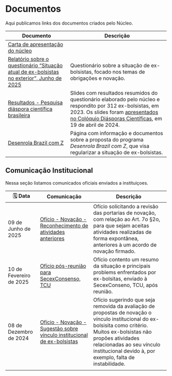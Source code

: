 # Documentos

Aqui publicamos links dos documentos criados pelo Núcleo.

| Documento                                                                                    | Descrição                                                                                                                                                                                                   |
| -------------------------------------------------------------------------------------------- | ----------------------------------------------------------------------------------------------------------------------------------------------------------------------------------------------------------- |
| [Carta de apresentação do núcleo]                                                            |                                                                                                                                                                                                             |
| [Relatório sobre o questionário “Situação atual de ex-bolsistas no exterior”, Junho de 2025] | Questionário sobre a situação de ex-bolsistas, focado nos temas de obrigações e novação.                                                                                                                    |
| [Resultados - Pesquisa diáspora científica brasileira]                                       | Slides com resultados resumidos do questionário elaborado pelo núcleo e respondito por 312 ex-bolsistas, em 2023. Os slides foram [apresentados no Colóquio Diásporas Científicas], em 19 de abril de 2024. |
| [Desenrola Brazil com Z](desenrola-brazil.md)                                                | Página com informação e documentos sobre a proposta do programa _Desenrola Brazil com Z_, que visa regularizar a situação de ex-bolsistas.                                                                  |

[Carta de apresentação do núcleo]: https://drive.google.com/file/d/1ymDB9tuC3Fi47dw057pMLkaaThQ7U3tG/view
[Relatório sobre o questionário “Situação atual de ex-bolsistas no exterior”, Junho de 2025]: https://drive.google.com/file/d/1085fSQYUgxOyVLSKeL7fAYxIHe-YKWcL/view
[Resultados - Pesquisa diáspora científica brasileira]: https://docs.google.com/presentation/d/1YXvr72-dw7yfw4MhixeojPxoOyvx_how
[apresentados no Colóquio Diásporas Científicas]: https://www.youtube.com/live/lVn7A71D1jw?si=vxOadccNiRKt21mB&t=1558

## Comunicação Institucional

Nessa seção listamos comunicados oficiais enviados a instituiçoes.

| 🗓️ Data              | Comunicação                                                               | Descrição                                                                                                                                                                                                                                                          |
| ----------------------- | ------------------------------------------------------------------------- | ------------------------------------------------------------------------------------------------------------------------------------------------------------------------------------------------------------------------------------------------------------------ |
| 09 de Junho de 2025     | [Ofício - Novação - Reconhecimento de atividades anteriores][2025-06-09]  | Ofício solicitando a revisão das portarias de novação, com relação ao Art. 7o §2o, para que sejam aceitas atividades realizadas de forma expontânea, anteriores à um acordo de novação firmado.                                                                                                                                                                                                                                                                    |
| 10 de Fevereiro de 2025 | [Ofício pós-reunião para SecexConsenso, TCU]                              | Ofício contento um resumo da situação e principais problems enfrentados por ex-bolsitas, enviado à SecexConseno, TCU, após reunião.                                                                                                                                                                                                                                                                   |
| 08 de Dezembro de 2024  | [Ofício - Novação - Sugestão sobre vínculo institucional de ex-bolsistas] | Ofício sugerindo que seja removida da avaliação de propostas de novação o vínculo institucional do ex-bolsisita como critério. Muitos ex-bolsistas não propões atividades relacionadas ao seu vínculo institucional devido à, por exemplo, falta de instabilidade. |
|                         |                                                                           |                                                                                                                                                                                                                                                                    |

<!-- O link normal não estava funcionado, por isso tive que usar esse formato -->
[2025-06-09]: https://drive.google.com/file/d/1zt2f65HtPl8NoqEyjVFzmzfDa2C8Svxh/view
[Ofício pós-reunião para SecexConsenso, TCU]: https://drive.google.com/file/d/1qlbA8JJZ6j7SCQG7N7IXKfbYaXwiOkhO/view
[Ofício - Novação - Sugestão sobre vínculo institucional de ex-bolsistas]: https://drive.google.com/file/d/1c6bmVwKMMl2ct_7S_t6lL-GwWB2XQaHp/view
